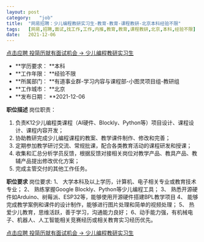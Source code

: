 ```yaml
---
layout:	post
category:	"job"
title:	"网易招聘：少儿编程教研实习生-教育-教育-课程教研-北京本科经验不限"
tags:	[网易,招聘,面试,找工作,工作,内推,教育,教育,课程教研,北京,本科,经验不限]
date:	2021-12-06
---
```


[点击应聘 投简历就有面试机会 -> 少儿编程教研实习生](http://mobile.bole.netease.com/bole/boleDetail?id=25904&employeeId=346f03c3cda5f04c&key=all)



- **学历要求： **本科
- **工作年限： **经验不限
- **所属部门： **有道事业群-学习内容与课程部-小图灵项目组-教研组
- **工作城市： **北京
- **发布日期： **2021-12-06



**职位描述**
岗位职责：
1. 负责K12少儿编程类课程（AI硬件、Blockly、Python等）项目设计、课程设计、课程内容开发；
2. 协助教研完成少儿编程课程的教案、教学课件制作、修改和完善；
3.  定期参加教学研讨交流、常规批课，配合各类教育活动的课程研发和授课；
4. 收集和汇总分析学员反馈，根据反馈对接相关岗位对教学产品、教具产品、教辅产品提出修改优化方案；
5. 完成主管交付的其他工作任务。




**职位要求**
岗位要求:
1、 大学本科及以上学历，计算机、电子相关专业或教育技术专业；
2、 熟练掌握Google Blockly、Python等少儿编程工具；
3、 熟悉开源硬件如Arduino、树莓派、ESP32等，能够使用开源硬件搭建BPL教学项目
4、 能够完成教学案例和课件的设计制作，能够进行图片处理和简单的视频处理；
5、 热爱少儿教育，思维活跃，善于学习，沟通能力良好；
6、动手能力强，有机械电子、机器人、人工智能相关竞赛经历或相关教育实习经历优先。



[点击应聘 投简历就有面试机会 -> 少儿编程教研实习生](http://mobile.bole.netease.com/bole/boleDetail?id=25904&employeeId=346f03c3cda5f04c&key=all)